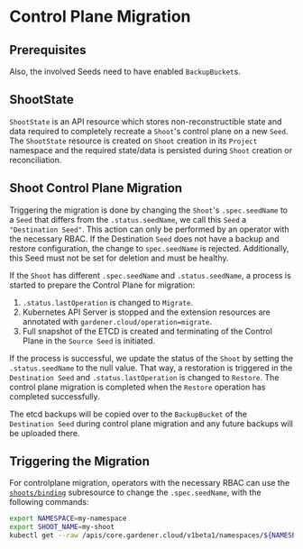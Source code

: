 # Control Plane Migration

## Prerequisites

Also, the involved Seeds need to have enabled `BackupBucket`s.

## ShootState

`ShootState` is an API resource which stores non-reconstructible state and data required to completely recreate a `Shoot`'s control plane on a new `Seed`.  The `ShootState` resource is created on `Shoot` creation in its `Project` namespace and the required state/data is persisted during `Shoot` creation or reconciliation.

## Shoot Control Plane Migration

Triggering the migration is done by changing the `Shoot`'s `.spec.seedName` to a `Seed` that differs from the `.status.seedName`, we call this `Seed` a `"Destination Seed"`. This action can only be performed by an operator with the necessary RBAC. If the Destination `Seed` does not have a backup and restore configuration, the change to `spec.seedName` is rejected. Additionally, this Seed must not be set for deletion and must be healthy.

If the `Shoot` has different `.spec.seedName` and `.status.seedName`, a process is started to prepare the Control Plane for migration:

1. `.status.lastOperation` is changed to `Migrate`.
2. Kubernetes API Server is stopped and the extension resources are annotated with `gardener.cloud/operation=migrate`.
3. Full snapshot of the ETCD is created and terminating of the Control Plane in the `Source Seed` is initiated.

If the process is successful, we update the status of the `Shoot` by setting the `.status.seedName` to the null value. That way, a restoration is triggered in the `Destination Seed` and `.status.lastOperation` is changed to `Restore`. The control plane migration is completed when the `Restore` operation has completed successfully.

The etcd backups will be copied over to the `BackupBucket` of the `Destination Seed` during control plane migration and any future backups will be uploaded there.

## Triggering the Migration

For controlplane migration, operators with the necessary RBAC can use the [`shoots/binding`](../concepts/scheduler.md#shootsbinding-subresource) subresource to change the `.spec.seedName`, with the following commands:

```bash
export NAMESPACE=my-namespace
export SHOOT_NAME=my-shoot
kubectl get --raw /apis/core.gardener.cloud/v1beta1/namespaces/${NAMESPACE}/shoots/${SHOOT_NAME} | jq -c '.spec.seedName = "<destination-seed>"' | kubectl replace --raw /apis/core.gardener.cloud/v1beta1/namespaces/${NAMESPACE}/shoots/${SHOOT_NAME}/binding -f - | jq -r '.spec.seedName'
```
